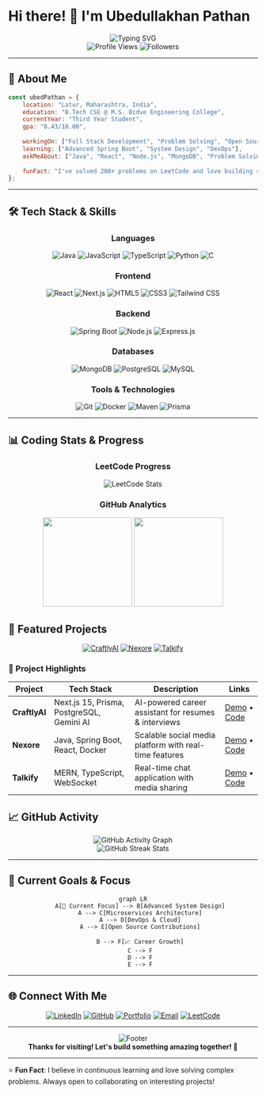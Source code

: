 # Hi there! 👋 I'm Ubedullakhan Pathan

<div align="center">
  <img src="https://readme-typing-svg.herokuapp.com?font=Fira+Code&size=22&duration=3000&pause=1000&color=00D9FF&center=true&vCenter=true&width=600&lines=Full+Stack+Developer+%F0%9F%9A%80;Java+%26+MERN+Stack+Enthusiast;Problem+Solver+%26+Code+Craftsman;Always+Learning+New+Technologies!" alt="Typing SVG" />
</div>

<div align="center">
  <img src="https://komarev.com/ghpvc/?username=Ubed-pathan&color=blueviolet&style=flat-square&label=Profile+Views" alt="Profile Views" />
  <img src="https://img.shields.io/github/followers/Ubed-pathan?style=social" alt="Followers" />
</div>

---

## 🚀 About Me

```javascript
const ubedPathan = {
    location: "Latur, Maharashtra, India",
    education: "B.Tech CSE @ M.S. Bidve Engineering College",
    currentYear: "Third Year Student",
    gpa: "8.43/10.00",
    
    workingOn: ["Full Stack Development", "Problem Solving", "Open Source"],
    learning: ["Advanced Spring Boot", "System Design", "DevOps"],
    askMeAbout: ["Java", "React", "Node.js", "MongoDB", "Problem Solving"],
    
    funFact: "I've solved 200+ problems on LeetCode and love building scalable applications! 🧩"
};
```

---

## 🛠️ Tech Stack & Skills

<div align="center">

### Languages
![Java](https://img.shields.io/badge/Java-ED8B00?style=for-the-badge&logo=openjdk&logoColor=white)
![JavaScript](https://img.shields.io/badge/JavaScript-323330?style=for-the-badge&logo=javascript&logoColor=F7DF1E)
![TypeScript](https://img.shields.io/badge/TypeScript-007ACC?style=for-the-badge&logo=typescript&logoColor=white)
![Python](https://img.shields.io/badge/Python-3776AB?style=for-the-badge&logo=python&logoColor=white)
![C](https://img.shields.io/badge/C-00599C?style=for-the-badge&logo=c&logoColor=white)

### Frontend
![React](https://img.shields.io/badge/React-20232A?style=for-the-badge&logo=react&logoColor=61DAFB)
![Next.js](https://img.shields.io/badge/Next.js-000000?style=for-the-badge&logo=next.js&logoColor=white)
![HTML5](https://img.shields.io/badge/HTML5-E34F26?style=for-the-badge&logo=html5&logoColor=white)
![CSS3](https://img.shields.io/badge/CSS3-1572B6?style=for-the-badge&logo=css3&logoColor=white)
![Tailwind CSS](https://img.shields.io/badge/Tailwind_CSS-38B2AC?style=for-the-badge&logo=tailwind-css&logoColor=white)

### Backend
![Spring Boot](https://img.shields.io/badge/Spring_Boot-6DB33F?style=for-the-badge&logo=spring-boot&logoColor=white)
![Node.js](https://img.shields.io/badge/Node.js-43853D?style=for-the-badge&logo=node.js&logoColor=white)
![Express.js](https://img.shields.io/badge/Express.js-404D59?style=for-the-badge&logo=express&logoColor=white)

### Databases
![MongoDB](https://img.shields.io/badge/MongoDB-4EA94B?style=for-the-badge&logo=mongodb&logoColor=white)
![PostgreSQL](https://img.shields.io/badge/PostgreSQL-316192?style=for-the-badge&logo=postgresql&logoColor=white)
![MySQL](https://img.shields.io/badge/MySQL-00000F?style=for-the-badge&logo=mysql&logoColor=white)

### Tools & Technologies
![Git](https://img.shields.io/badge/Git-F05032?style=for-the-badge&logo=git&logoColor=white)
![Docker](https://img.shields.io/badge/Docker-2496ED?style=for-the-badge&logo=docker&logoColor=white)
![Maven](https://img.shields.io/badge/Apache%20Maven-C71A36?style=for-the-badge&logo=Apache%20Maven&logoColor=white)
![Prisma](https://img.shields.io/badge/Prisma-3982CE?style=for-the-badge&logo=Prisma&logoColor=white)

</div>

---

## 📊 Coding Stats & Progress

<div align="center">
  
### LeetCode Progress
![LeetCode Stats](https://leetcard.jacoblin.cool/your-leetcode-username?theme=dark&font=Baloo%202&ext=heatmap)

### GitHub Analytics
<img height="180em" src="https://github-readme-stats.vercel.app/api?username=Ubed-pathan&show_icons=true&theme=tokyonight&include_all_commits=true&count_private=true"/>
<img height="180em" src="https://github-readme-stats.vercel.app/api/top-langs/?username=Ubed-pathan&layout=compact&langs_count=8&theme=tokyonight"/>

</div>


## 🚀 Featured Projects

<div align="center">

[![CraftlyAI](https://github-readme-stats.vercel.app/api/pin/?username=Ubed-pathan&repo=craftlyai&theme=tokyonight)](https://github.com/Ubed-pathan/craftlyai)
[![Nexore](https://github-readme-stats.vercel.app/api/pin/?username=Ubed-pathan&repo=nexore&theme=tokyonight)](https://github.com/Ubed-pathan/nexore)
[![Talkify](https://github-readme-stats.vercel.app/api/pin/?username=Ubed-pathan&repo=talkify&theme=tokyonight)](https://github.com/Ubed-pathan/talkify)

</div>

### 🌟 Project Highlights

| Project | Tech Stack | Description | Links |
|---------|------------|-------------|-------|
| **CraftlyAI** | Next.js 15, Prisma, PostgreSQL, Gemini AI | AI-powered career assistant for resumes & interviews | [Demo](link) • [Code](link) |
| **Nexore** | Java, Spring Boot, React, Docker | Scalable social media platform with real-time features | [Demo](link) • [Code](link) |
| **Talkify** | MERN, TypeScript, WebSocket | Real-time chat application with media sharing | [Demo](link) • [Code](link) |


## 📈 GitHub Activity

<div align="center">
  <img src="https://github-readme-activity-graph.vercel.app/graph?username=Ubed-pathan&theme=tokyo-night&hide_border=true" alt="GitHub Activity Graph"/>
</div>

<div align="center">
  <img src="https://github-readme-streak-stats.herokuapp.com/?user=Ubed-pathan&theme=tokyonight&hide_border=true" alt="GitHub Streak Stats"/>
</div>

---

## 🎯 Current Goals & Focus

<div align="center">

```mermaid
graph LR
    A[🎯 Current Focus] --> B[Advanced System Design]
    A --> C[Microservices Architecture]
    A --> D[DevOps & Cloud]
    A --> E[Open Source Contributions]
    
    B --> F[📈 Career Growth]
    C --> F
    D --> F
    E --> F
```

</div>

---

## 🌐 Connect With Me

<div align="center">

[![LinkedIn](https://img.shields.io/badge/LinkedIn-0077B5?style=for-the-badge&logo=linkedin&logoColor=white)](https://linkedin.com/in/your-profile)
[![GitHub](https://img.shields.io/badge/GitHub-100000?style=for-the-badge&logo=github&logoColor=white)](https://github.com/your-username)
[![Portfolio](https://img.shields.io/badge/Portfolio-FF5722?style=for-the-badge&logo=google-chrome&logoColor=white)](https://your-portfolio.com)
[![Email](https://img.shields.io/badge/Email-D14836?style=for-the-badge&logo=gmail&logoColor=white)](mailto:ubedpathan818@gmail.com)
[![LeetCode](https://img.shields.io/badge/-LeetCode-FFA116?style=for-the-badge&logo=LeetCode&logoColor=black)](https://leetcode.com/your-username)

</div>

---

<div align="center">
  <img src="https://capsule-render.vercel.app/api?type=waving&color=gradient&height=60&section=footer&width=100%&fontColor=fff&animation=twinkling&fontAlignY=72" alt="Footer"/>
</div>

<div align="center">
  <b>Thanks for visiting! Let's build something amazing together! 🚀</b>
</div>

---

⭐ **Fun Fact**: I believe in continuous learning and love solving complex problems. Always open to collaborating on interesting projects!
